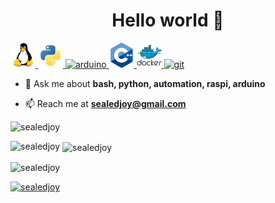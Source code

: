 <h1 align="center">Hello world 👋</h1>
<p align="left"> <a href="https://www.linux.org/" target="_blank"> <img src="https://raw.githubusercontent.com/devicons/devicon/master/icons/linux/linux-original.svg" alt="linux" width="40" height="40"/> </a> <a href="https://www.python.org" target="_blank"> <img src="https://raw.githubusercontent.com/devicons/devicon/master/icons/python/python-original.svg" alt="python" width="40" height="40"/> </a> <a href="https://www.arduino.cc/" target="_blank"> <img src="https://cdn.worldvectorlogo.com/logos/arduino-1.svg" alt="arduino" width="40" height="40"/> </a> <a href="https://www.w3schools.com/cpp/" target="_blank"> <img src="https://raw.githubusercontent.com/devicons/devicon/master/icons/cplusplus/cplusplus-original.svg" alt="cplusplus" width="40" height="40"/> </a> <a href="https://www.docker.com/" target="_blank"> <img src="https://raw.githubusercontent.com/devicons/devicon/master/icons/docker/docker-original-wordmark.svg" alt="docker" width="40" height="40"/> </a> <a href="https://git-scm.com/" target="_blank"> <img src="https://www.vectorlogo.zone/logos/git-scm/git-scm-icon.svg" alt="git" width="40" height="40"/> </a> </p>

- 💬 Ask me about **bash, python, automation, raspi, arduino**

- 📫 Reach me at **sealedjoy@gmail.com**

<p align="left"> <img src="https://komarev.com/ghpvc/?username=sealedjoy&label=Profile%20views&color=0e75b6&style=flat" alt="sealedjoy" /> </p>

<p><img align="left" src="https://github-readme-stats.vercel.app/api/top-langs?username=sealedjoy&show_icons=true&locale=en&layout=compact" alt="sealedjoy" /></p>

<p>&nbsp;<img align="center" src="https://github-readme-stats.vercel.app/api?username=sealedjoy&show_icons=true&locale=en" alt="sealedjoy" /></p>

<p><img align="center" src="https://github-readme-streak-stats.herokuapp.com/?user=sealedjoy&" alt="sealedjoy" /></p>







<p align="left"> <a href="https://github.com/ryo-ma/github-profile-trophy"><img src="https://github-profile-trophy.vercel.app/?username=sealedjoy" alt="sealedjoy" /></a> </p>
